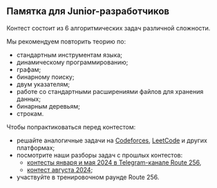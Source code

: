 ## Памятка для Junior-разработчиков

Контест состоит из 6 алгоритмических задач различной сложности.

Мы рекомендуем повторить теорию по:
- стандартным инструментам языка;
- динамическому программированию;
- графам;
- бинарному поиску;
- двум указателям;
- работе со стандартными расширениями файлов для хранения данных;
- бинарным деревьям;
- строкам.

Чтобы попрактиковаться перед контестом:
- решайте аналогичные задачи на [Codeforces](https://codeforces.com/), [LeetCode](https://leetcode.com/) и других платформах;
- посмотрите наши разборы задач с прошлых контестов:
    - [контесты января и мая 2024 в Telegram-канале Route 256](https://t.me/route_256/568),
    - [контест августа 2024](https://t.me/c/1577847356/86985);
- участвуйте в тренировочном раунде Route 256.